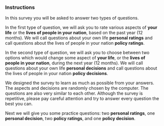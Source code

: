 ### Instructions
In this survey you will be asked to answer two types of questions.

In the first type of question, we will ask you to rate various aspects of **your life** or the **lives of people in your nation**, based on the past year (12 months). We will call questions about your own life **personal ratings** and call questions about the lives of people in your nation **policy ratings**.

In the second type of question, we will ask you to choose between two options which would change some aspect of **your life**, or the **lives of people in your nation**, during the next year (12 months). We will call questions about your own life **personal decisions** and call questions about the lives of people in your nation **policy decisions**.

We designed the survey to learn as much as possible from your answers. The aspects and decisions are randomly chosen by the computer. The questions are also very similar to each other. Although the survey is repetitive, please pay careful attention and try to answer every question the best you can.

Next we will give you some practice questions: two **personal ratings**, one **personal decision**, two **policy ratings**, and one **policy decision**.
